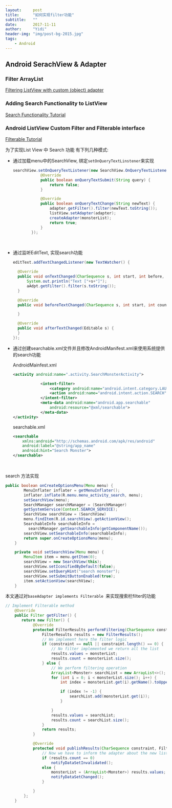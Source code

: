 ```yaml
---
layout:     post
title:      "如何实现filter功能"
subtitle:   ""
date:       2017-11-11
author:     "Yidi"
header-img: "img/post-bg-2015.jpg"
tags:
    - Android
---
```


## Android SerachView & Adapter

### Filter ArrayList

[Filtering ListView with custom (object) adapter](http://stackoverflow.com/questions/5780289/filtering-listview-with-custom-object-adapter)

### Adding Search Functionality to ListView

[Search Functionality Tutorial](http://www.androidhive.info/2012/09/android-adding-search-functionality-to-listview/)

###  Android ListView Custom Filter and Filterable interface

[Filterable Tutorial](http://www.survivingwithandroid.com/2012/10/android-listview-custom-filter-and.html)

为了实现List View 中 Search 功能 有下列几种模式:

* 通过加载menu中的SearchView, 绑定`setOnQueryTextLinstener`来实现

  ```java
  searchView.setOnQueryTextListener(new SearchView.OnQueryTextListener() {
              @Override
              public boolean onQueryTextSubmit(String query) {
                  return false;
              }

              @Override
              public boolean onQueryTextChange(String newText) {
                  adapter.getFilter().filter(newText.toString());
                  listView.setAdapter(adapter);
                  createAdapter(monsterList);
                  return true;
              }
          });
  ```

  ​

* 通过监听EditText, 实现search功能

  ```java
  editText.addTextChangedListener(new TextWatcher() {

  	@Override
  	public void onTextChanged(CharSequence s, int start, int before, int count) {
  		System.out.println("Text ["+s+"]");
  		aAdpt.getFilter().filter(s.toString());
  	}

  	@Override
  	public void beforeTextChanged(CharSequence s, int start, int count,int after) {

  	}

  	@Override
  	public void afterTextChanged(Editable s) {
  	}
  });
  ```

* 通过创建searchable.xml文件并且修改AndroidManifest.xml来使用系统提供的search功能

  AndroidMainfest.xml

  ```xml
  <activity android:name=".activity.SearchMonsterActivity">

              <intent-filter>
                  <category android:name="android.intent.category.LAUNCHER"/>
                  <action android:name="android.intent.action.SEARCH" />
              </intent-filter>
              <meta-data android:name="android.app.searchable"
                  android:resource="@xml/searchable">
              </meta-data>
  </activity>
  ```

  searchable.xml

  ```xml
  <searchable
      xmlns:android="http://schemas.android.com/apk/res/android"
      android:label="@string/app_name"
      android:hint="Search Monster">
  </searchable>
  ```

  ​

search 方法实现

```java
public boolean onCreateOptionsMenu(Menu menu) {
        MenuInflater inflater = getMenuInflater();
        inflater.inflate(R.menu.menu_activity_search, menu);
        setSearchView(menu);
        SearchManager searchManager = (SearchManager) 
        getSystemService(Context.SEARCH_SERVICE);
        SearchView searchView = (SearchView)
        menu.findItem(R.id.searchView).getActionView();
        SearchableInfo searchableInfo = 
          searchManager.getSearchableInfo(getComponentName());
        searchView.setSearchableInfo(searchableInfo);
        return super.onCreateOptionsMenu(menu);
    }

    private void setSearchView(Menu menu) {
        MenuItem item = menu.getItem(0);
        searchView = new SearchView(this);
        searchView.setIconifiedByDefault(false);
        searchView.setQueryHint("search monster");
        searchView.setSubmitButtonEnabled(true);
        item.setActionView(searchView);
    }
```



本文通过对`baseAdapter implements Filterable `来实现搜索栏filter的功能

```java
// Implement Filterable method
    @Override
    public Filter getFilter() {
       return new Filter() {
            @Override
            protected FilterResults performFiltering(CharSequence constraint) {
                FilterResults results = new FilterResults();
                // We implement here the filter logic
                if (constraint == null || constraint.length() == 0) {
                    // No filter implemented we return all the list
                    results.values = monsterList;
                    results.count = monsterList.size();
                } else {
                    // We perform filtering operation
                    ArrayList<Monster> searchList = new ArrayList<>();
                    for (int i = 0; i < monsterList.size(); i++) {
                        int index = monsterList.get(i).getName().toUpperCase().indexOf(constraint.toString().toUpperCase());

                        if (index != -1) {
                            searchList.add(monsterList.get(i));
                        }

                    }
                    results.values = searchList;
                    results.count = searchList.size();
                }
                return results;
            }

            @Override
            protected void publishResults(CharSequence constraint, FilterResults results) {
                // Now we have to inform the adapter about the new list filtered
                if (results.count == 0)
                    notifyDataSetInvalidated();
                else {
                    monsterList = (ArrayList<Monster>) results.values;
                    notifyDataSetChanged();
                }

            }
        };
    }
```





